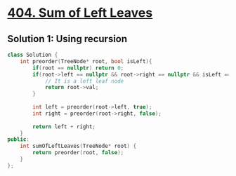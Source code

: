 # [404. Sum of Left Leaves](https://leetcode.com/problems/sum-of-left-leaves/description/)

## Solution 1: Using recursion
```c++
class Solution {
    int preorder(TreeNode* root, bool isLeft){
        if(root == nullptr) return 0;
        if(root->left == nullptr && root->right == nullptr && isLeft == true){
            // It is a left leaf node
            return root->val;
        }
        
        int left = preorder(root->left, true);
        int right = preorder(root->right, false);
        
        return left + right;
    }
public:
    int sumOfLeftLeaves(TreeNode* root) {
        return preorder(root, false);
    }
};
```